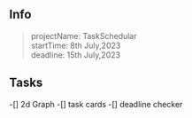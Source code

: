 ## Info
> projectName: TaskSchedular  
> startTime: 8th July,2023  
> deadline: 15th July,2023

## Tasks
-[] 2d Graph
-[] task cards
-[] deadline checker